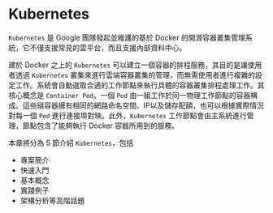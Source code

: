 # Kubernetes

`Kubernetes` 是 Google 團隊發起並維護的基於 Docker 的開源容器叢集管理系統，它不僅支援常見的雲平台，而且支援內部資料中心。

建於 Docker 之上的 `Kubernetes` 可以建立一個容器的排程服務，其目的是讓使用者透過 `Kubernetes` 叢集來進行雲端容器叢集的管理，而無需使用者進行複雜的設定工作。系統會自動選取合適的工作節點來執行具體的容器叢集排程處理工作。其核心概念是 `Container Pod`。一個 `Pod` 由一組工作於同一物理工作節點的容器構成。這些組容器擁有相同的網路命名空間、IP以及儲存配額，也可以根據實際情況對每一個 `Pod` 進行連接埠對映。此外，`Kubernetes` 工作節點會由主系統進行管理，節點包含了能夠執行 Docker 容器所用到的服務。

本章將分為 5 節介紹 `Kubernetes`，包括

* 專案簡介
* 快速入門
* 基本概念
* 實踐例子
* 架構分析等高階話題
